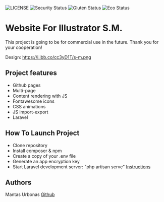 ![LICENSE](https://img.shields.io/badge/license-MIT-blue.svg?style=flat-square)
![Security Status](https://img.shields.io/security-headers?label=Security&url=https%3A%2F%2Fgithub.com&style=flat-square)
![Gluten Status](https://img.shields.io/badge/Gluten-Free-green.svg)
![Eco Status](https://img.shields.io/badge/ECO-Friendly-green.svg)

# Website For Illustrator S.M.

This project is going to be for commercial use in the future. Thank you for your cooperation!

Design: https://i.ibb.co/cc3yD1T/s-m.png


## Project features

- Github pages
- Multi-page
- Content rendering with JS
- Fontawesome icons
- CSS animations
- JS import-export
- Laravel


## How To Launch Project

- Clone repository
- Install composer & npm
- Create a copy of your .env file
- Generate an app encryption key
- Start Laravel development server: "php artisan serve"
[Instructions](https://devmarketer.io/learn/setup-laravel-project-cloned-github-com/)


## Authors

Mantas Urbonas [Github](https://github.com/MantasUrb)